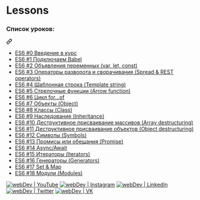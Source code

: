 # Lessons
<div class="markdown-heading" dir="auto"><h3 tabindex="-1" class="heading-element" dir="auto">Список уроков:</h3><a id="user-content-список-уроков" class="anchor" aria-label="Permalink: Список уроков:" href="#список-уроков"><svg class="octicon octicon-link" viewBox="0 0 16 16" version="1.1" width="16" height="16" aria-hidden="true"><path d="m7.775 3.275 1.25-1.25a3.5 3.5 0 1 1 4.95 4.95l-2.5 2.5a3.5 3.5 0 0 1-4.95 0 .751.751 0 0 1 .018-1.042.751.751 0 0 1 1.042-.018 1.998 1.998 0 0 0 2.83 0l2.5-2.5a2.002 2.002 0 0 0-2.83-2.83l-1.25 1.25a.751.751 0 0 1-1.042-.018.751.751 0 0 1-.018-1.042Zm-4.69 9.64a1.998 1.998 0 0 0 2.83 0l1.25-1.25a.751.751 0 0 1 1.042.018.751.751 0 0 1 .018 1.042l-1.25 1.25a3.5 3.5 0 1 1-4.95-4.95l2.5-2.5a3.5 3.5 0 0 1 4.95 0 .751.751 0 0 1-.018 1.042.751.751 0 0 1-1.042.018 1.998 1.998 0 0 0-2.83 0l-2.5 2.5a1.998 1.998 0 0 0 0 2.83Z"></path></svg></a></div>

<ul dir="auto">
<li><a href="https://youtu.be/3PDq09nqCTs" rel="nofollow">ES6 #0 Введение в курс</a></li>
<li><a href="https://youtu.be/x_zq1DpaLAU" rel="nofollow">ES6 #1 Подключаем Babel</a></li>
<li><a href="https://youtu.be/8SWnTuG0_Mg" rel="nofollow">ES6 #2 Объявления переменных (var, let, const)</a></li>
<li><a href="https://youtu.be/MeLPG4NCB6I" rel="nofollow">ES6 #3 Операторы разворота и сворачивания (Spread &amp; REST operators)</a></li>
<li><a href="https://youtu.be/5l_3YabRaGc" rel="nofollow">ES6 #4 Шаблонная строка (Template string)</a></li>
<li><a href="https://youtu.be/PGnNVW5n-3g" rel="nofollow">ES6 #5 Стрелочные функции (Arrow function)</a></li>
<li><a href="https://youtu.be/axEG1v0KnrY" rel="nofollow">ES6 #6 Цикл for…of</a></li>
<li><a href="https://youtu.be/Xxaw11ezP7E" rel="nofollow">ES6 #7 Объекты (Object)</a></li>
<li><a href="https://youtu.be/BASquaxab_w" rel="nofollow">ES6 #8 Классы (Class)</a></li>
<li><a href="https://youtu.be/y_j7RigHZMI" rel="nofollow">ES6 #9 Наследование (Inheritance)</a></li>
<li><a href="https://youtu.be/hwCOzuKzb2g" rel="nofollow">ES6 #10 Деструктивное присваивание массивов (Array destructuring)</a></li>
<li><a href="https://youtu.be/9ZsSNKo3cQ8" rel="nofollow">ES6 #11 Деструктивное присваивание объектов (Object destructuring)</a></li>
<li><a href="https://youtu.be/XTrXDgc7oHo" rel="nofollow">ES6 #12 Символы (Symbols)</a></li>
<li><a href="https://youtu.be/XD1MKx7eIuQ" rel="nofollow">ES6 #13 Промисы или обещания (Promise)</a></li>
<li><a href="https://youtu.be/b17RVAqp5QA" rel="nofollow">ES6 #14 Async/Await</a></li>
<li><a href="https://youtu.be/HToDur7Gkkw" rel="nofollow">ES6 #15 Итераторы (Iterators)</a></li>
<li><a href="https://youtu.be/ejdhriCfF8s" rel="nofollow">ES6 #16 Генераторы (Generators)</a></li>
<li><a href="https://youtu.be/eiERfNjeeUc" rel="nofollow">ES6 #17 Set &amp; Map</a></li>
<li><a href="https://youtu.be/q_tHi37EMic" rel="nofollow">ES6 #18 Модули (Modules)</a></li>
</ul>

<p dir="auto"><a href="https://youtube.com/YauhenKavalchuk" rel="nofollow"><img alt="webDev | YouTube" src="https://camo.githubusercontent.com/6ba2a854d44af50141b88479afa9c00f06b8d7714b267671f87df0ffe632213d/68747470733a2f2f696d672e736869656c64732e696f2f62616467652f796f75747562652d4646303030302e7376673f267374796c653d666f722d7468652d6261646765266c6f676f3d496e7374616772616d266c6f676f436f6c6f723d7768697465" data-canonical-src="https://img.shields.io/badge/youtube-FF0000.svg?&amp;style=for-the-badge&amp;logo=Instagram&amp;logoColor=white" style="max-width: 100%;"></a>
<a href="https://instagram.com/YauhenKavalchuk" rel="nofollow"><img alt="webDev | Instagram" src="https://camo.githubusercontent.com/5312ff2562b76b7e0d85093a054761b59fa1643a656537aa3cca10178d8d14cc/68747470733a2f2f696d672e736869656c64732e696f2f62616467652f696e7374616772616d2d4534343035462e7376673f267374796c653d666f722d7468652d6261646765266c6f676f3d496e7374616772616d266c6f676f436f6c6f723d7768697465" data-canonical-src="https://img.shields.io/badge/instagram-E4405F.svg?&amp;style=for-the-badge&amp;logo=Instagram&amp;logoColor=white" style="max-width: 100%;"></a>
<a href="https://linkedin.com/in/YauhenKavalchuk" rel="nofollow"><img alt="webDev | LinkedIn" src="https://camo.githubusercontent.com/ad61acb07f6f4fed2e187f85e92c29c74d1b3af21f06c99c4b831e443cc1d807/68747470733a2f2f696d672e736869656c64732e696f2f62616467652f6c696e6b6564696e2d3030373742352e7376673f267374796c653d666f722d7468652d6261646765266c6f676f3d6c696e6b6564696e266c6f676f436f6c6f723d7768697465" data-canonical-src="https://img.shields.io/badge/linkedin-0077B5.svg?&amp;style=for-the-badge&amp;logo=linkedin&amp;logoColor=white" style="max-width: 100%;"></a>
<a href="https://twitter.com/YauhenKavalchuk" rel="nofollow"><img alt="webDev | Twitter" src="https://camo.githubusercontent.com/73dbe9f8dc85a61af6b772a0107dd89b54f671aa4704b700e1b9d967d16db82e/68747470733a2f2f696d672e736869656c64732e696f2f62616467652f747769747465722d3144413146322e7376673f267374796c653d666f722d7468652d6261646765266c6f676f3d54776974746572266c6f676f436f6c6f723d7768697465" data-canonical-src="https://img.shields.io/badge/twitter-1DA1F2.svg?&amp;style=for-the-badge&amp;logo=Twitter&amp;logoColor=white" style="max-width: 100%;"></a>
<a href="https://vk.com/YauhenKavalchuk" rel="nofollow"><img alt="webDev | VK" src="https://camo.githubusercontent.com/4021b870cdfede1750e0bcb1913a4b794aa81b79a91e848255f0e66e05edfd57/68747470733a2f2f696d672e736869656c64732e696f2f62616467652f766b2d3436383043322e7376673f267374796c653d666f722d7468652d6261646765266c6f676f3d54776974746572266c6f676f436f6c6f723d7768697465" data-canonical-src="https://img.shields.io/badge/vk-4680C2.svg?&amp;style=for-the-badge&amp;logo=Twitter&amp;logoColor=white" style="max-width: 100%;"></a></p>
